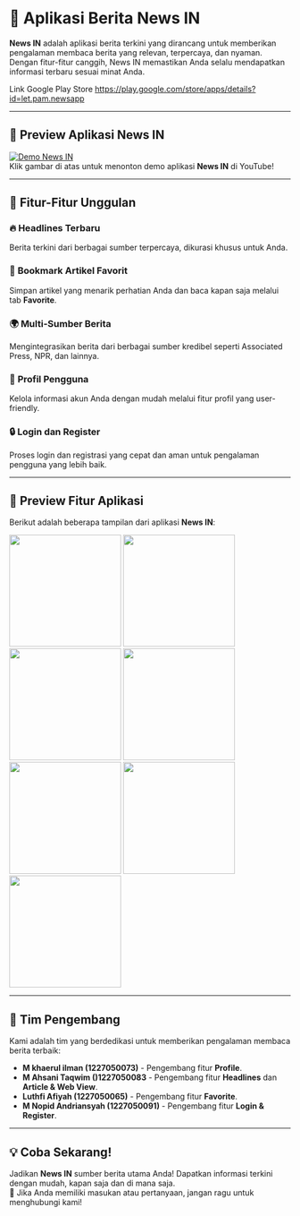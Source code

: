 # 📱 Aplikasi Berita **News IN**  
**News IN** adalah aplikasi berita terkini yang dirancang untuk memberikan pengalaman membaca berita yang relevan, terpercaya, dan nyaman. Dengan fitur-fitur canggih, News IN memastikan Anda selalu mendapatkan informasi terbaru sesuai minat Anda.  

Link Google Play Store
https://play.google.com/store/apps/details?id=let.pam.newsapp


---

## 🎥 **Preview Aplikasi News IN**  
[![Demo News IN](https://img.youtube.com/vi/Eh-nqTPsrfk/0.jpg)](https://youtu.be/Eh-nqTPsrfk)  
Klik gambar di atas untuk menonton demo aplikasi **News IN** di YouTube!  

---

## 🌟 **Fitur-Fitur Unggulan**  
### 🔥 **Headlines Terbaru**  
Berita terkini dari berbagai sumber terpercaya, dikurasi khusus untuk Anda.  

### 📌 **Bookmark Artikel Favorit**  
Simpan artikel yang menarik perhatian Anda dan baca kapan saja melalui tab **Favorite**.  

### 🌍 **Multi-Sumber Berita**  
Mengintegrasikan berita dari berbagai sumber kredibel seperti Associated Press, NPR, dan lainnya.  

### 👤 **Profil Pengguna**  
Kelola informasi akun Anda dengan mudah melalui fitur profil yang user-friendly.  

### 🔒 **Login dan Register**  
Proses login dan registrasi yang cepat dan aman untuk pengalaman pengguna yang lebih baik.  

---

## 📸 **Preview Fitur Aplikasi**  
Berikut adalah beberapa tampilan dari aplikasi **News IN**:  

<img src="https://github.com/user-attachments/assets/4cd05d54-a9a9-436c-acc2-4d736c2e0dee" width="200" />
<img src="https://github.com/user-attachments/assets/aa177b8c-73aa-4fed-9ef4-deca60d43b1b" width="200" />
<img src="https://github.com/user-attachments/assets/b2cb644b-4cda-4033-982f-1f059aa8ca8d" width="200" />
<img src="https://github.com/user-attachments/assets/9a4ccd88-9ce3-45c2-9fbe-a0e9deab77c0" width="200" />
<img src="https://github.com/user-attachments/assets/2caff0cc-ed3a-4414-8537-6e80d3834e68" width="200" />
<img src="https://github.com/user-attachments/assets/c87bc208-35c4-4568-91dd-9702f4fa5354" width="200" />
<img src="https://github.com/user-attachments/assets/040603f1-e049-4d19-ae1d-f8d9dd94ead8" width="200" />  

---

## 🚀 **Tim Pengembang**  
Kami adalah tim yang berdedikasi untuk memberikan pengalaman membaca berita terbaik:  
- **M khaerul ilman (1227050073)** - Pengembang fitur **Profile**.  
- **M Ahsani Taqwim ()1227050083** - Pengembang fitur **Headlines** dan **Article & Web View**.  
- **Luthfi Afiyah (1227050065)** - Pengembang fitur **Favorite**.  
- **M Nopid Andriansyah (1227050091)** - Pengembang fitur **Login & Register**.  

---

## 💡 **Coba Sekarang!**  
Jadikan **News IN** sumber berita utama Anda! Dapatkan informasi terkini dengan mudah, kapan saja dan di mana saja.  
💬 Jika Anda memiliki masukan atau pertanyaan, jangan ragu untuk menghubungi kami!  
